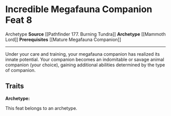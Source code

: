﻿---
actions: null
cost: null
element: null
feat: Incredible Megafauna Companion
frequency: null
heighten_level: null
id: '3448'
level: '8'
name: Incredible Megafauna Companion
prerequisite: '[[DATABASE/feat/Mature Megafauna Companion|Mature Megafauna Companion]]'
rarity: Common
requirement: null
school: null
source: '[[DATABASE/source/Pathfinder 177. Burning Tundra|Pathfinder #177: Burning
  Tundra]]'
subcategory: null
trait:
- '[[DATABASE/trait/Archetype|Archetype]]'
trigger: null
type: Feat

---
# Incredible Megafauna Companion <span class="item-type">Feat 8</span>

<span class="item-trait">Archetype</span>
**Source** [[Pathfinder 177. Burning Tundra]]
**Archetype** [[Mammoth Lord]]
**Prerequisites** [[Mature Megafauna Companion]]

---
Under your care and training, your megafauna companion has realized its innate potential. Your companion becomes an indomitable or savage animal companion (your choice), gaining additional abilities determined by the type of companion.

## Traits

**Archetype:**

This feat belongs to an archetype.